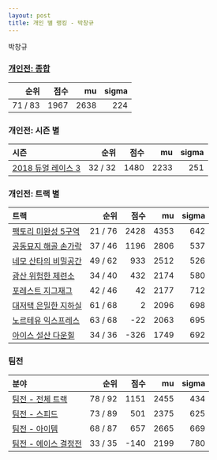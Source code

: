 ```yaml
---
layout: post
title: 개인 별 랭킹 - 박창규
---
```


박창규

### [개인전: 종합](../singles-full)

| 순위 | 점수 | mu | sigma |
|---:|---:|---:|---:|
| 71 / 83 | 1967 | 2638 | 224 |

### 개인전: 시즌 별

| 시즌 | 순위 | 점수 | mu | sigma |
|:---|---:|---:|---:|---:|
| [2018 듀얼 레이스 3](../singles-s2018_1) | 32 / 32 | 1480 | 2233 | 251 |

### 개인전: 트랙 별

| 트랙 | 순위 | 점수 | mu | sigma |
|:---|---:|---:|---:|---:|
| [팩토리 미완성 5구역](../district5) | 21 / 76 | 2428 | 4353 | 642 |
| [공동묘지 해골 손가락](../haeson) | 37 / 46 | 1196 | 2806 | 537 |
| [네모 산타의 비밀공간](../santa) | 49 / 62 | 933 | 2512 | 526 |
| [광산 위험한 제련소](../jeryeonso) | 34 / 40 | 432 | 2174 | 580 |
| [포레스트 지그재그](../zigzag) | 42 / 46 | 42 | 2177 | 712 |
| [대저택 은밀한 지하실](../jeotaek) | 61 / 68 | 2 | 2096 | 698 |
| [노르테유 익스프레스](../noex) | 63 / 68 | -22 | 2063 | 695 |
| [아이스 설산 다운힐](../seolsan) | 34 / 36 | -326 | 1749 | 692 |

### 팀전

| 분야 | 순위 | 점수 | mu | sigma |
|:---|---:|---:|---:|---:|
| [팀전 - 전체 트랙](../team-full) | 78 / 92 | 1151 | 2455 | 434 |
| [팀전 - 스피드](../team-speed) | 73 / 89 | 501 | 2375 | 625 |
| [팀전 - 아이템](../team-item) | 68 / 87 | 657 | 2665 | 669 |
| [팀전 - 에이스 결정전](../team-ace) | 33 / 35 | -140 | 2199 | 780 |
